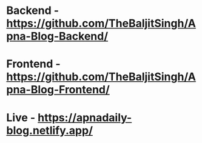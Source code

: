 #  Backend - https://github.com/TheBaljitSingh/Apna-Blog-Backend/
# Frontend - https://github.com/TheBaljitSingh/Apna-Blog-Frontend/
# Live - https://apnadaily-blog.netlify.app/
